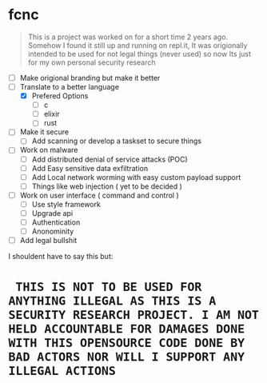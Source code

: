 # fcnc
> This is a project was worked on for a short time 2 years ago. Somehow I found it still up and running on repl.it, It was origionally intended to be used for not legal things (never used) so now Its just for my own personal security research

- [ ] Make origional branding but make it better
- [ ] Translate to a better language
  - [x] Prefered Options
      - [ ] c
      - [ ] elixir
      - [ ] rust
- [ ] Make it secure
  - [ ] Add scanning or develop a taskset to secure things
- [ ] Work on malware
  - [ ] Add distributed denial of service attacks (POC)
  - [ ] Add Easy sensitive data exfiltration
  - [ ] Add Local network worming with easy custom payload support
  - [ ] Things like web injection ( yet to be decided )
- [ ] Work on user interface ( command and control )
  - [ ] Use style framework
  - [ ] Upgrade api
  - [ ] Authentication
  - [ ] Anonominity
- [ ] Add legal bullshit

I shouldent have to say this but:

#  ``` THIS IS NOT TO BE USED FOR ANYTHING ILLEGAL AS THIS IS A SECURITY RESEARCH PROJECT. I AM NOT HELD ACCOUNTABLE FOR DAMAGES DONE WITH THIS OPENSOURCE CODE DONE BY BAD ACTORS NOR WILL I SUPPORT ANY ILLEGAL ACTIONS```
